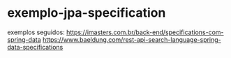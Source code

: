 # exemplo-jpa-specification

exemplos seguidos:
        https://imasters.com.br/back-end/specifications-com-spring-data
        https://www.baeldung.com/rest-api-search-language-spring-data-specifications
